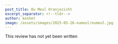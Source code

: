 ```yaml
---
post_title: Ou Meul Oranjezicht
excerpt_separator: <!--tldr-->
author: keshet
image: /assets/images/2025-05-26-oumeul/oumeul.jpg
---
```


This review has not yet been written

<!--tldr-->
